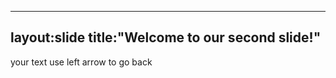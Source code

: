 ---------
layout:slide
title:"Welcome to our second slide!"
----------
your text
use left arrow to go back
